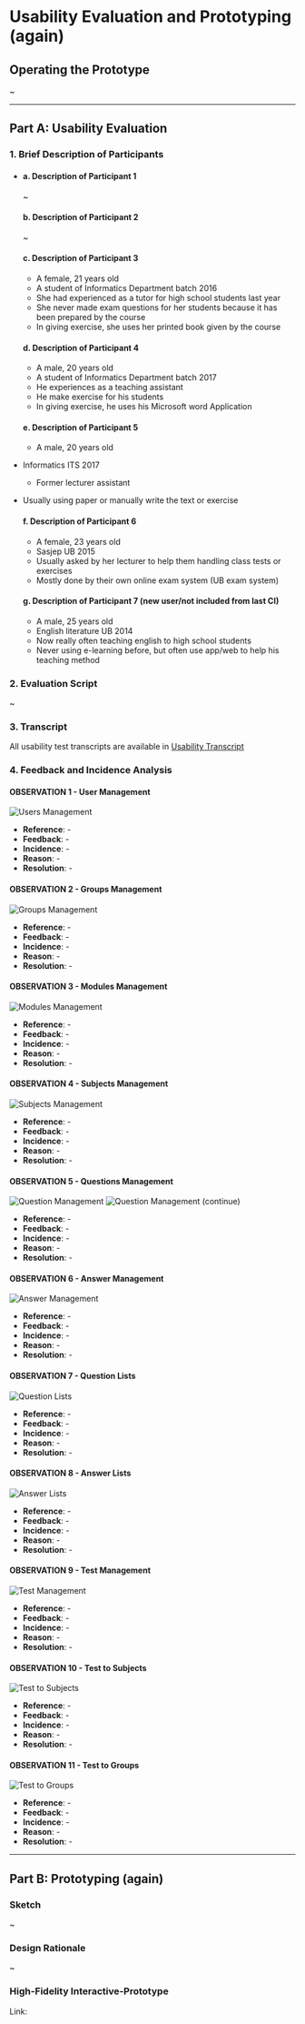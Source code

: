 # Usability Evaluation and Prototyping (again)

## Operating the Prototype

~

------

## Part A: Usability Evaluation

### 1. Brief Description of Participants

- #### a. Description of Participant 1

  ~

  #### b. Description of Participant 2

  ~

  #### c. Description of Participant 3

  - A female, 21 years old
  - A student of Informatics Department batch 2016
  - She had experienced as a tutor for high school students last year
  - She never made exam questions for her students because it has been prepared by the course
  - In giving exercise, she uses her printed book given by the course

  #### d. Description of Participant 4

  - A male, 20 years old
  - A student of Informatics Department batch 2017
  - He experiences as a teaching assistant
  - He make exercise for his students
  - In giving exercise, he uses his Microsoft word Application

  #### e. Description of Participant 5

  - A male, 20 years old
- Informatics ITS 2017
  - Former lecturer assistant
- Usually using paper or manually write the text or exercise
  
  #### f. Description of Participant 6
  
  - A female, 23 years old
  - Sasjep UB 2015
  - Usually asked by her lecturer to help them handling class tests or exercises
  - Mostly done by their own online exam system (UB exam system)
  
  #### g. Description of Participant 7 (new user/not included from last CI)
  
  - A male, 25 years old
  - English literature UB 2014
  - Now really often teaching english to high school students
  - Never using e-learning before, but often use app/web to help his teaching method

### 2. Evaluation Script

~

### 3. Transcript

All usability test transcripts are available in [Usability Transcript](https://github.com/hci-a-if-its-2019/final-project-hooray-team/tree/master/transcript/transcript_usability.md)

### 4. Feedback and Incidence Analysis

#### OBSERVATION 1 - User Management

![Users Management](https://github.com/hci-a-if-its-2019/final-project-hooray-team/tree/master/assets/prototype/prototype2/users_management.JPG)

- **Reference**: -
- **Feedback**: -
- **Incidence**: -
- **Reason**: -
- **Resolution**: -

#### OBSERVATION 2 - Groups Management

![Groups Management](https://github.com/hci-a-if-its-2019/final-project-hooray-team/tree/master/assets/prototype/prototype2/groups_management.JPG)

- **Reference**: -
- **Feedback**: -
- **Incidence**: -
- **Reason**: -
- **Resolution**: -


#### OBSERVATION 3 - Modules Management

![Modules Management](https://github.com/hci-a-if-its-2019/final-project-hooray-team/tree/master/assets/prototype/prototype2/modules.JPG)

- **Reference**: -
- **Feedback**: -
- **Incidence**: -
- **Reason**: -
- **Resolution**: -


#### OBSERVATION 4 - Subjects Management

![Subjects Management](https://github.com/hci-a-if-its-2019/final-project-hooray-team/tree/master/assets/prototype/prototype2/subjects.JPG)

- **Reference**: -
- **Feedback**: -
- **Incidence**: -
- **Reason**: -
- **Resolution**: -


#### OBSERVATION 5 - Questions Management

![Question Management](https://github.com/hci-a-if-its-2019/final-project-hooray-team/tree/master/assets/prototype/prototype2/question_management.JPG)
![Question Management (continue)](https://github.com/hci-a-if-its-2019/final-project-hooray-team/tree/master/assets/prototype/prototype2/question_management2.JPG)

- **Reference**: -
- **Feedback**: -
- **Incidence**: -
- **Reason**: -
- **Resolution**: -


#### OBSERVATION 6 - Answer Management

![Answer Management](https://github.com/hci-a-if-its-2019/final-project-hooray-team/tree/master/assets/prototype/prototype2/answer.JPG)

- **Reference**: -
- **Feedback**: -
- **Incidence**: -
- **Reason**: -
- **Resolution**: -


#### OBSERVATION 7 - Question Lists

![Question Lists](https://github.com/hci-a-if-its-2019/final-project-hooray-team/tree/master/assets/prototype/prototype2/question_list.JPG)

- **Reference**: -
- **Feedback**: -
- **Incidence**: -
- **Reason**: -
- **Resolution**: -

#### OBSERVATION 8 - Answer Lists

![Answer Lists](https://github.com/hci-a-if-its-2019/final-project-hooray-team/tree/master/assets/prototype/prototype2/answer_list.JPG)

- **Reference**: -
- **Feedback**: -
- **Incidence**: -
- **Reason**: -
- **Resolution**: -

#### OBSERVATION 9 - Test Management

![Test Management](https://github.com/hci-a-if-its-2019/final-project-hooray-team/tree/master/assets/prototype/prototype2/test_management.JPG)

- **Reference**: -
- **Feedback**: -
- **Incidence**: -
- **Reason**: -
- **Resolution**: -

#### OBSERVATION 10 - Test to Subjects

![Test to Subjects](https://github.com/hci-a-if-its-2019/final-project-hooray-team/tree/master/assets/prototype/prototype2/test_to_subjects.JPG)

- **Reference**: -
- **Feedback**: -
- **Incidence**: -
- **Reason**: -
- **Resolution**: -

#### OBSERVATION 11 - Test to Groups

![Test to Groups](https://github.com/hci-a-if-its-2019/final-project-hooray-team/tree/master/assets/prototype/prototype2/test_to_groups.JPG)

- **Reference**: -
- **Feedback**: -
- **Incidence**: -
- **Reason**: -
- **Resolution**: -

------

## Part B: Prototyping (again)

### Sketch

~

### Design Rationale

~

### High-Fidelity Interactive-Prototype

Link: 